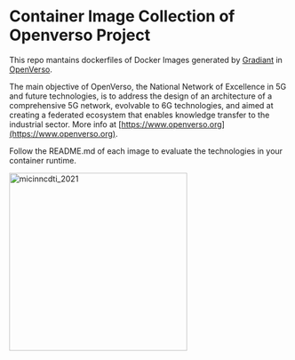 # Container Image Collection of Openverso Project

This repo mantains dockerfiles of Docker Images generated by [Gradiant](https://www.gradiant.org) in [OpenVerso](https://www.openverso.org/).

The main objective of OpenVerso, the National Network of Excellence in 5G and future technologies, is to address the design of an architecture of a comprehensive 5G network, evolvable to 6G technologies, and aimed at creating a federated ecosystem that enables knowledge transfer to the industrial sector. More info at [https://www.openverso.org](https://www.openverso.org).


Follow the README.md of each image to evaluate the technologies in your container runtime.


<img src="micinncdti_2021.jpg" alt="micinncdti_2021" width="320"/>

